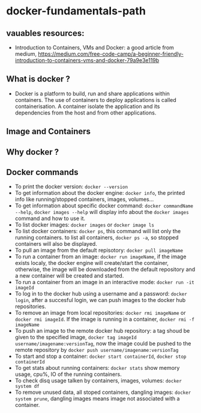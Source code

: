 # docker-fundamentals-path

## vauables resources:
- Introduction to Containers, VMs and Docker: a good article from medium, https://medium.com/free-code-camp/a-beginner-friendly-introduction-to-containers-vms-and-docker-79a9e3e119b

## What is docker ?
- Docker is a platform to build, run and share applications within containers. The use of containers to deploy applications is called containerisation. A container isolate the application and its dependencies from the host and from other applications.

## Image and Containers
## Why docker ?

## Docker commands
- To print the docker version: ```docker --version```
- To get information about the docker engine: ```docker info```, the printed info like running/stopped containers, images, volumes...
- To get information about specific docker command: ```docker commandName --help```, ```docker images --help``` will display info about the ```docker images``` command and how to use it.
- To list docker images: ```docker images``` or ```docker image ls```
- To list docker containers: ```docker ps```, this command will list only the running containers. to list all containers, ```docker ps -a```, so stopped containers will also be displayed.
- To pull an image from the default repisotory: ```docker pull imageName```
- To run a container from an image: ```docker run imageName```, if the image exists localy, the docker engine will create/start the container, otherwise, the image will be downloaded from the default repository and a new container will be created and started.
- To run a container from an image in an interactive mode: ```docker run -it imageId```
- To log in to the docker hub using a username and a password: ```docker login```, after a succesful login, we can push images to the docker hub repositories.
- To remove an image from local repositories: ```docker rmi imageName``` or ```docker rmi imageId```. If the image is running in a container, ```docker rmi -f imageName```
- To push an image to the remote docker hub repository: a tag shoud be given to the specified image, ```docker tag imageId username/imagename:versionTag```, now the image could be pushed to the remote repository by  ```docker push username/imagename:versionTag```
- To start and stop a container: ```docker start containerId```, ```docker stop containerId```
- To get stats about running containers: ```docker stats``` show memory usage, cpu%, IO of the running containers.
- To check disq usage talken by containers, images, volumes: ```docker system df```
- To remove unused data, all stoped containers, dangling images: ```docker system prune```, dangling images means image not associated with a container.


